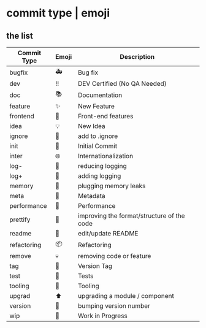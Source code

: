 # commit type | emoji


## the list

Commit Type | Emoji | Description
---  | --- | ---
bugfix | :ambulance:  | Bug fix  
dev | :bangbang: | DEV Certified (No QA Needed)
doc | :books: | Documentation  
feature | :sparkles: | New Feature  
frontend | :art: | Front-end features 
idea | :bulb: | New Idea
ignore | :see_no_evil: | add to .ignore 
init | :tada: | Initial Commit  
inter | :globe_with_meridians: | Internationalization  
log- | :speak_no_evil: | reducing logging
log+ | :flashlight: | adding logging
memory | :non-potable_water: | plugging memory leaks
meta | :card_index: | Metadata  
performance | :racehorse: | Performance  
prettify | :lipstick: | improving the format/structure of the code
readme | :memo: | edit/update README
refactoring | :package: | Refactoring  
remove | :skull: | removing code or feature
tag | :bookmark: | Version Tag  
test | :rotating_light: | Tests  
tooling | :wrench: | Tooling  
upgrad | :arrow_up: | upgrading a module / component
version | :checkered_flag: | bumping version number
wip | :construction: | Work in Progress
